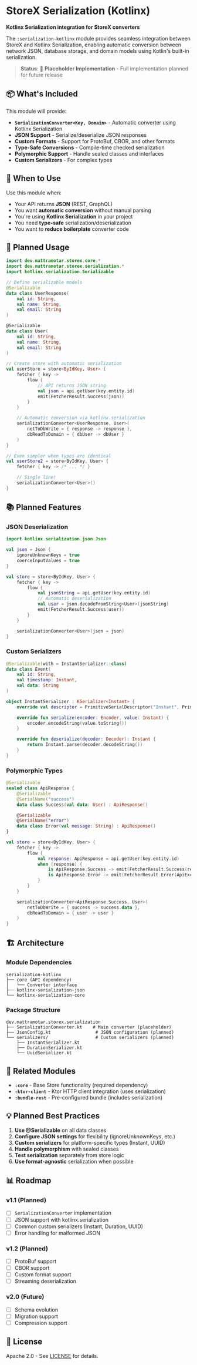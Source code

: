 # StoreX Serialization (Kotlinx)

**Kotlinx Serialization integration for StoreX converters**

The `:serialization-kotlinx` module provides seamless integration between StoreX and Kotlinx Serialization, enabling automatic conversion between network JSON, database storage, and domain models using Kotlin's built-in serialization.

> **Status**: 🚧 **Placeholder Implementation** - Full implementation planned for future release

## 📦 What's Included

This module will provide:

- **`SerializationConverter<Key, Domain>`** - Automatic converter using Kotlinx Serialization
- **JSON Support** - Serialize/deserialize JSON responses
- **Custom Formats** - Support for ProtoBuf, CBOR, and other formats
- **Type-Safe Conversions** - Compile-time checked serialization
- **Polymorphic Support** - Handle sealed classes and interfaces
- **Custom Serializers** - For complex types

## 🎯 When to Use

Use this module when:

- Your API returns **JSON** (REST, GraphQL)
- You want **automatic conversion** without manual parsing
- You're using **Kotlinx Serialization** in your project
- You need **type-safe** serialization/deserialization
- You want to **reduce boilerplate** converter code

## 🚀 Planned Usage

```kotlin
import dev.mattramotar.storex.core.*
import dev.mattramotar.storex.serialization.*
import kotlinx.serialization.Serializable

// Define serializable models
@Serializable
data class UserResponse(
    val id: String,
    val name: String,
    val email: String
)

@Serializable
data class User(
    val id: String,
    val name: String,
    val email: String
)

// Create store with automatic serialization
val userStore = store<ByIdKey, User> {
    fetcher { key ->
        flow {
            // API returns JSON string
            val json = api.getUser(key.entity.id)
            emit(FetcherResult.Success(json))
        }
    }

    // Automatic conversion via kotlinx.serialization
    serializationConverter<UserResponse, User>(
        netToDbWrite = { response -> response },
        dbReadToDomain = { dbUser -> dbUser }
    )
}

// Even simpler when types are identical
val userStore2 = store<ByIdKey, User> {
    fetcher { key -> /* ... */ }

    // Single line!
    serializationConverter<User>()
}
```

## 📚 Planned Features

### JSON Deserialization

```kotlin
import kotlinx.serialization.json.Json

val json = Json {
    ignoreUnknownKeys = true
    coerceInputValues = true
}

val store = store<ByIdKey, User> {
    fetcher { key ->
        flow {
            val jsonString = api.getUser(key.entity.id)
            // Automatic deserialization
            val user = json.decodeFromString<User>(jsonString)
            emit(FetcherResult.Success(user))
        }
    }

    serializationConverter<User>(json = json)
}
```

### Custom Serializers

```kotlin
@Serializable(with = InstantSerializer::class)
data class Event(
    val id: String,
    val timestamp: Instant,
    val data: String
)

object InstantSerializer : KSerializer<Instant> {
    override val descriptor = PrimitiveSerialDescriptor("Instant", PrimitiveKind.STRING)

    override fun serialize(encoder: Encoder, value: Instant) {
        encoder.encodeString(value.toString())
    }

    override fun deserialize(decoder: Decoder): Instant {
        return Instant.parse(decoder.decodeString())
    }
}
```

### Polymorphic Types

```kotlin
@Serializable
sealed class ApiResponse {
    @Serializable
    @SerialName("success")
    data class Success(val data: User) : ApiResponse()

    @Serializable
    @SerialName("error")
    data class Error(val message: String) : ApiResponse()
}

val store = store<ByIdKey, User> {
    fetcher { key ->
        flow {
            val response: ApiResponse = api.getUser(key.entity.id)
            when (response) {
                is ApiResponse.Success -> emit(FetcherResult.Success(response.data))
                is ApiResponse.Error -> emit(FetcherResult.Error(ApiException(response.message)))
            }
        }
    }

    serializationConverter<ApiResponse.Success, User>(
        netToDbWrite = { success -> success.data },
        dbReadToDomain = { user -> user }
    )
}
```

## 🏗️ Architecture

### Module Dependencies

```
serialization-kotlinx
├── core (API dependency)
│   └── Converter interface
├── kotlinx-serialization-json
└── kotlinx-serialization-core
```

### Package Structure

```
dev.mattramotar.storex.serialization
├── SerializationConverter.kt    # Main converter (placeholder)
├── JsonConfig.kt                 # JSON configuration (planned)
└── serializers/                  # Custom serializers (planned)
    ├── InstantSerializer.kt
    ├── DurationSerializer.kt
    └── UuidSerializer.kt
```

## 🔗 Related Modules

- **`:core`** - Base Store functionality (required dependency)
- **`:ktor-client`** - Ktor HTTP client integration (uses serialization)
- **`:bundle-rest`** - Pre-configured bundle (includes serialization)

## 💡 Planned Best Practices

1. **Use @Serializable** on all data classes
2. **Configure JSON settings** for flexibility (ignoreUnknownKeys, etc.)
3. **Custom serializers** for platform-specific types (Instant, UUID)
4. **Handle polymorphism** with sealed classes
5. **Test serialization** separately from store logic
6. **Use format-agnostic** serialization when possible

## 📊 Roadmap

### v1.1 (Planned)
- [ ] `SerializationConverter` implementation
- [ ] JSON support with kotlinx.serialization
- [ ] Common custom serializers (Instant, Duration, UUID)
- [ ] Error handling for malformed JSON

### v1.2 (Planned)
- [ ] ProtoBuf support
- [ ] CBOR support
- [ ] Custom format support
- [ ] Streaming deserialization

### v2.0 (Future)
- [ ] Schema evolution
- [ ] Migration support
- [ ] Compression support

## 📄 License

Apache 2.0 - See [LICENSE](../LICENSE) for details.
